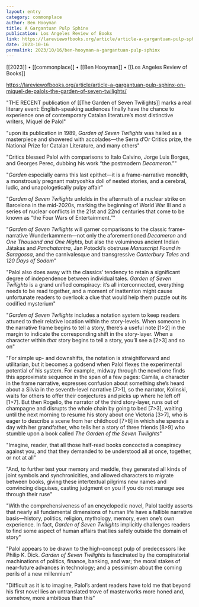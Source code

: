 ```yaml
---
layout: entry
category: commonplace
author: Ben Hooyman
title: A Gargantuan Pulp Sphinx
publication: Los Angeles Review of Books
link: https://lareviewofbooks.org/article/article-a-gargantuan-pulp-sphinx-on-miquel-de-palols-the-garden-of-seven-twilights/
date: 2023-10-16
permalink: 2023/10/16/ben-hooyman-a-gargantuan-pulp-sphinx
---
```


[[2023]] • [[commonplace]] • [[Ben Hooyman]] • [[Los Angeles Review of Books]]

https://lareviewofbooks.org/article/article-a-gargantuan-pulp-sphinx-on-miquel-de-palols-the-garden-of-seven-twilights/

"THE RECENT publication of [[The Garden of Seven Twilights]] marks a real literary event: English-speaking audiences finally have the chance to experience one of contemporary Catalan literature’s most distinctive writers, Miquel de Palol"

"upon its publication in 1989, *Garden of Seven Twilights* was hailed as a masterpiece and showered with accolades—the Serra d’Or Critics prize, the National Prize for Catalan Literature, and many others"

"Critics blessed Palol with comparisons to Italo Calvino, Jorge Luis Borges, and Georges Perec, dubbing his work “the postmodern *Decameron*.”"

"*Garden* especially earns this last epithet—it is a frame-narrative monolith, a monstrously pregnant matryoshka doll of nested stories, and a cerebral, ludic, and unapologetically pulpy affair"

"*Garden of Seven Twilights* unfolds in the aftermath of a nuclear strike on Barcelona in the mid-2020s, marking the beginning of World War III and a series of nuclear conflicts in the 21st and 22nd centuries that come to be known as “the Four Wars of Entertainment.”"

"*Garden of Seven Twilights* will garner comparisons to the classic frame-narrative Wunderkammern—not only the aforementioned *Decameron* and *One Thousand and One Nights*, but also the voluminous ancient Indian Jātakas and *Panchatantra*, Jan Potocki’s obstruse *Manuscript Found in Saragossa*, and the carnivalesque and transgressive *Canterbury Tales* and *120 Days of Sodom*"

"Palol also does away with the classics’ tendency to retain a significant degree of independence between individual tales. *Garden of Seven Twilights* is a grand unified conspiracy: it’s all interconnected, everything needs to be read together, and a moment of inattention might cause unfortunate readers to overlook a clue that would help them puzzle out its codified mysterium"

"*Garden of Seven Twilights* includes a notation system to keep readers attuned to their relative location within the story-levels. When someone in the narrative frame begins to tell a story, there’s a useful note [1>2] in the margin to indicate the corresponding shift in the story-layer. When a character within *that* story begins to tell a story, you’ll see a [2>3] and so on"

"For simple up- and downshifts, the notation is straightforward and utilitarian, but it becomes a godsend when Palol flexes the experimental potential of his system. For example, midway through the novel one finds this approximate sequence in the span of a few pages: Camila, a character in the frame narrative, expresses confusion about something she’s heard about a Silvia in the seventh-level narrative [7>1], so the narrator, Kolinski, waits for others to offer their conjectures and picks up where he left off [1>7]. But then Rogelio, the narrator of the third story-layer, runs out of champagne and disrupts the whole chain by going to bed [7>3], waiting until the next morning to resume his story about one Victoria [3>7], who is eager to describe a scene from her childhood [7>8] in which she spends a day with her grandfather, who tells her a story of three friends [8>9] who stumble upon a book called *The Garden of the Seven Twilights*"

"Imagine, reader, that all those half-read books concocted a conspiracy against you, and that they demanded to be understood all at once, together, or not at all"

"And, to further test your memory and meddle, they generated all kinds of joint symbols and synchronicities, and allowed characters to migrate between books, giving these intertextual pilgrims new names and convincing disguises, casting judgment on you if you do not manage see through their ruse"

"With the comprehensiveness of an encyclopedic novel, Palol tacitly asserts that nearly all fundamental dimensions of human life have a fallible narrative basis—history, politics, religion, mythology, memory, even one’s own experience. In fact, *Garden of Seven Twilights* implicitly challenges readers to find some aspect of human affairs that lies safely outside the domain of story"

"Palol appears to be drawn to the high-concept pulp of predecessors like Philip K. Dick. *Garden of Seven Twilights* is fascinated by the conspiratorial machinations of politics, finance, banking, and war; the moral stakes of near-future advances in technology; and a pessimism about the coming perils of a new millennium"

"Difficult as it is to imagine, Palol’s ardent readers have told me that beyond his first novel lies an untranslated trove of masterworks more honed and, somehow, more ambitious than this"
